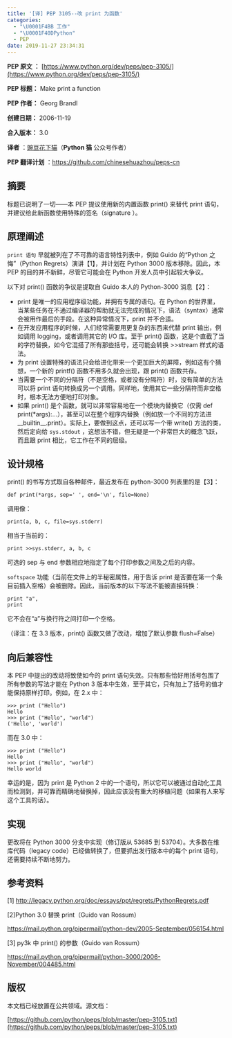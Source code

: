 ```yaml
---
title: '[译] PEP 3105--改 print 为函数'
categories:
  - "\U0001F4BB 工作"
  - "\U0001F40DPython"
  - PEP
date: 2019-11-27 23:34:31
---
```


**PEP 原文 ：** [https://www.python.org/dev/peps/pep-3105/](https://www.python.org/dev/peps/pep-3105/)

**PEP 标题：** Make print a function

**PEP 作者：** Georg Brandl

**创建日期：** 2006-11-19

**合入版本：** 3.0

**译者** ：[豌豆花下猫](https://zhuanlan.zhihu.com/pythonCat)（**Python 猫** 公众号作者）

**PEP 翻译计划** ：https://github.com/chinesehuazhou/peps-cn

## 摘要

标题已说明了一切——本 PEP 提议使用新的内置函数 print() 来替代 print 语句，并建议给此新函数使用特殊的签名（signature ）。

## 原理阐述

`print 语句` 早就被列在了不可靠的语言特性列表中，例如 Guido 的“Python 之悔”（Python Regrets）演讲【1】，并计划在 Python 3000 版本移除。因此，本 PEP 的目的并不新鲜，尽管它可能会在 Python 开发人员中引起较大争议。

以下对 print() 函数的争议是提取自 Guido 本人的 Python-3000 消息【2】：

-  print 是唯一的应用程序级功能，并拥有专属的语句。在 Python 的世界里，当某些任务在不通过编译器的帮助就无法完成的情况下，语法（syntax）通常会被用作最后的手段。在这种异常情况下，print 并不合适。
-  在开发应用程序的时候，人们经常需要用更复杂的东西来代替 print 输出，例如调用 logging，或者调用其它的 I/O 库。至于 print() 函数，这是个直截了当的字符替换，如今它混搭了所有那些括号，还可能会转换 >>stream 样式的语法。
-  为 print 设置特殊的语法只会给进化带来一个更加巨大的屏障，例如这有个猜想，一个新的 printf() 函数不用多久就会出现，跟 print() 函数共存。
-  当需要一个不同的分隔符（不是空格，或者没有分隔符）时，没有简单的方法可以将 print 语句转换成另一个调用。同样地，使用其它一些分隔符而非空格时，根本无法方便地打印对象。
-  如果 print() 是个函数，就可以非常容易地在一个模块内替换它（仅需 def print(*args):...），甚至可以在整个程序内替换（例如放一个不同的方法进 \_\_builtin\_\_.print）。实际上，要做到这点，还可以写一个带 write() 方法的类，然后定向给 `sys.stdout` ，这想法不错，但无疑是一个非常巨大的概念飞跃，而且跟 print 相比，它工作在不同的层级。

## 设计规格

print() 的书写方式取自各种邮件，最近发布在 python-3000 列表里的是【3】：

```plain
def print(*args, sep=' ', end='\n', file=None)
```

调用像：

```plain
print(a, b, c, file=sys.stderr)
```

相当于当前的：

```plain
print >>sys.stderr, a, b, c
```

可选的 sep 与 end 参数相应地指定了每个打印参数之间及之后的内容。

`softspace` 功能（当前在文件上的半秘密属性，用于告诉 print 是否要在第一个条目前插入空格）会被删除。因此，当前版本的以下写法不能被直接转换：

```plain
print "a",
print
```

它不会在“a”与换行符之间打印一个空格。

（译注：在 3.3 版本，print() 函数又做了改动，增加了默认参数 flush=False）

## 向后兼容性

本 PEP 中提出的改动将致使如今的 print 语句失效。只有那些恰好用括号包围了所有参数的写法才能在 Python 3 版本中生效，至于其它，只有加上了括号的值才能保持原样打印。例如，在 2.x 中：

```plain
>>> print ("Hello")
Hello
>>> print ("Hello", "world")
('Hello', 'world')
```

而在 3.0 中：

```plain
>>> print ("Hello")
Hello
>>> print ("Hello", "world")
Hello world
```

幸运的是，因为 print 是 Python 2 中的一个语句，所以它可以被通过自动化工具而检测到，并可靠而精确地替换掉，因此应该没有重大的移植问题（如果有人来写这个工具的话）。

## 实现

更改将在 Python 3000 分支中实现（修订版从 53685 到 53704）。大多数在维库代码（legacy code）已经做转换了，但要抓出发行版本中的每个 print 语句，还需要持续不断地努力。

## 参考资料

[1] http://legacy.python.org/doc/essays/ppt/regrets/PythonRegrets.pdf

[2]Python 3.0 替换 print（Guido van Rossum）

https://mail.python.org/pipermail/python-dev/2005-September/056154.html

[3] py3k 中 print() 的参数（Guido van Rossum）

https://mail.python.org/pipermail/python-3000/2006-November/004485.html

## 版权

本文档已经放置在公共领域。源文档：

[https://github.com/python/peps/blob/master/pep-3105.txt](https://github.com/python/peps/blob/master/pep-3105.txt)
